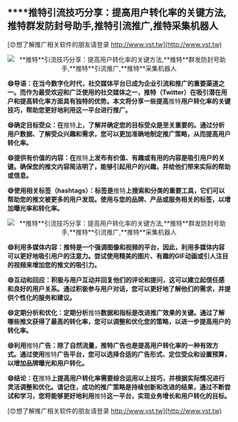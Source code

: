 ## ****推特**引流技巧分享：提高用户转化率的关键方法,**推特**群发防封号助手,**推特**引流推广,**推特**采集机器人**

[😍想了解推广相关软件的朋友请登录 http://www.vst.tw](http://www.vst.tw)

 <center><img src="https://vst.tw/MP4/tuiguang/png/1.png" alt="**推特**引流技巧分享：提高用户转化率的关键方法,**推特**群发防封号助手,**推特**引流推广,**推特**采集机器人"></center>

**😄导语：在当今数字化时代，社交媒体平台已成为企业引流和推广的重要渠道之一。而作为最受欢迎和广泛使用的社交媒体之一，**推特**（Twitter）在吸引潜在用户和提高转化率方面具有独特的优势。本文将分享一些提高**推特**用户转化率的关键技巧，帮助您更好地利用这一平台进行推广。**

**😄确定目标受众：在**推特**上，了解并确定您的目标受众是至关重要的。通过分析用户数据、了解受众兴趣和需求，您可以更加准确地制定推广策略，从而提高用户转化率。**

**😄提供有价值的内容：在**推特**上发布有价值、有趣或有用的内容是吸引用户的关键。确保您的推文内容简洁明了，能够引起用户的兴趣，并给他们带来实际的帮助或信息。**

**😄使用相关标签（hashtags）：标签是**推特**上搜索和分类的重要工具，它们可以帮助您的推文被更多的用户发现。使用与您的品牌、产品或服务相关的标签，以增加曝光率和转化率。**

 <center><img src="https://vst.tw/MP4/tuiguang/png/4.png" alt="**推特**引流技巧分享：提高用户转化率的关键方法,**推特**群发防封号助手,**推特**引流推广,**推特**采集机器人"></center>

**😄利用多媒体内容：**推特**是一个强调图像和视频的平台，因此，利用多媒体内容可以更好地吸引用户的注意力。尝试使用精美的图片、有趣的GIF动画或引人注目的视频来增加您的推文的吸引力。**

**😄互动和回应：积极与用户互动并回复他们的评论和提问，这可以建立起信任感和良好的用户关系。通过积极参与用户对话，您可以更好地了解他们的需求，并提供个性化的服务和建议。**

**😄定期分析和优化：定期分析**推特**数据和指标是改进推广效果的关键。通过了解哪些推文获得了最高的转化率，您可以调整和优化您的策略，以进一步提高用户的转化率。**

**😄利用**推特**广告：除了自然流量，**推特**广告也是提高用户转化率的一种有效方式。通过使用**推特**广告平台，您可以选择合适的广告形式、定位受众和设置预算，以增加品牌曝光和用户转化。**

**😄结论：在**推特**上提高用户转化率需要综合运用以上技巧，并根据实际情况进行灵活调整和优化。请记住，成功的推广策略是持续创新和改进的结果，通过不断尝试和学习，您将能够更好地利用**推特**这一平台，实现业务增长和用户转化的目标。**

[😍想了解推广相关软件的朋友请登录 http://www.vst.tw](http://www.vst.tw)



